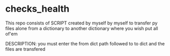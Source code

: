 # checks_health
This repo consists of SCRIPT created by myself by myself to transfer py files alone from a dictionary to another dictionary where you wish put all of'em

DESCRIPTION:
you must enter the from dict path followed to to dict and the files are transfered
